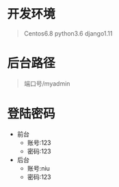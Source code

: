 # 开发环境
> Centos6.8
> python3.6
> django1.11

# 后台路径
> 端口号/myadmin

# 登陆密码
- 前台
	- 账号:123
	- 密码:123
- 后台
	- 账号:niu
	- 密码:123
  